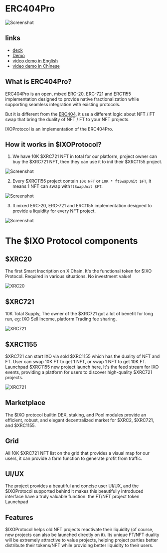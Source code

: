 # ERC404Pro 

![Screenshot](./screenshot.png)

## links

* [deck](./ixo-protocol.pdf)
* [Demo](https://www.rwa-wallet.com/ixo/)
* [video demo in English](#)
* [video demo in Chinese](#)

## What is ERC404Pro?

ERC404Pro is an open, mixed ERC-20, ERC-721 and ERC1155 implementation designed to provide native fractionalization while supporting seamless integration with existing protocols.

But it is different from the [ERC404](https://github.com/Pandora-Labs-Org/erc404), it use a different logic about NFT / FT swap that bring the duality of NFT / FT to your NFT projects.

IXOProtocol is an implementation of the ERC404Pro.

## How it works in $IXOProtocol?

1. We have 10K $XRC721 NFT in total for our platform, project owner can buy the $XRC721 NFT, then they can use it to init their $XRC1155 project.

![Screenshot](./xrc721.png)

2. Every $XRC1155 project contain `10K NFT` or `10K * ftSwapUnit $FT`, it means 1 NFT can swap with`ftSwapUnit $FT`.

![Screenshot](./xrc1155.png)

3. It mixed ERC-20, ERC-721 and ERC1155 implementation designed to provide a liquidity for every NFT project.

![Screenshot](./mixed-EIP.png)

# The $IXO Protocol components

## $XRC20

The first Smart Inscription on X Chain. It's the functional token for $IXO Protocol. Required in various situations. No investment value!

![XRC20](./screenshots/xrc20.png)

## $XRC721

10K Total Supply, The owner of the $XRC721 got a lot of benefit for long run, eg: IXO Sell Income, platform Trading fee sharing.

![XRC721](./screenshots/xrc721.png)

## $XRC1155

$XRC721 can start IXO via sold $XRC1155 which has the duality of NFT and FT. User can swap 10K FT to get 1 NFT, or swap 1 NFT to get 10K FT.
Launchpad $XRC1155 new project launch here, It's the feed stream for IXO events, providing a platform for users to discover high-quality $XRC721 projects.

![XRC721](./screenshots/project-list.png)

## Marketplace

The $IXO protocol builtin DEX, staking, and Pool modules provide an efficient, robust, and elegant decentralized market for $XRC2, $XRC721, and $XRC1155.

## Grid

All 10K $XRC721 NFT list on the grid that provides a visual map for our users, it can provide a farm function to generate profit from traffic.

## UI/UX

The project provides a beautiful and concise user UI/UX, and the $IXOProtocol supported behind it makes this beautifully introduced interface have a truly valuable function: the FT/NFT project token Launchpad

## Features

$IXOProtocol helps old NFT projects reactivate their liquidity (of course, new projects can also be launched directly on it).
Its unique FT/NFT duality will be extremely attractive to value projects, helping project parties better distribute their tokens/NFT while providing better liquidity to their users.
